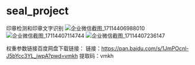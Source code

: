 # seal_project
印章检测和印章文字识别
![企业微信截图_17114406988010](https://github.com/Hi-goodboy/seal_project/assets/25628820/ef4674ad-b3ec-409a-8a42-67ae7e1a7d19)
![企业微信截图_17114407114744](https://github.com/Hi-goodboy/seal_project/assets/25628820/98d9aec4-b8a9-4498-a78f-bbac664c1f14)
![企业微信截图_17114407236147](https://github.com/Hi-goodboy/seal_project/assets/25628820/0b5a4ec5-d46a-482a-980f-6bec5fe8ee2d)

权重参数链接百度网盘下载链接：
链接：https://pan.baidu.com/s/1JmPOcnl-J5bYcc3YL_iwpA?pwd=vmkh 
提取码：vmkh 
